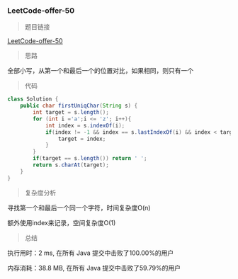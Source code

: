 ### LeetCode-offer-50

> 题目链接

[LeetCode-offer-50](https://leetcode-cn.com/problems/di-yi-ge-zhi-chu-xian-yi-ci-de-zi-fu-lcof/)

> 思路

全部小写，从第一个和最后一个的位置对比，如果相同，则只有一个

> 代码

```java
class Solution {
    public char firstUniqChar(String s) {
        int target = s.length();
        for (int i ='a';i <= 'z'; i++){
            int index = s.indexOf(i);
            if(index != -1 && index == s.lastIndexOf(i) && index < target){
                target = index;
            }
        }
        if(target == s.length()) return ' ';
        return s.charAt(target);
    }
}
```

> 复杂度分析

寻找第一个和最后一个同一个字符，时间复杂度O(n)

额外使用index来记录，空间复杂度O(1)

> 总结

执行用时：2 ms, 在所有 Java 提交中击败了100.00%的用户

内存消耗：38.8 MB, 在所有 Java 提交中击败了59.79%的用户
